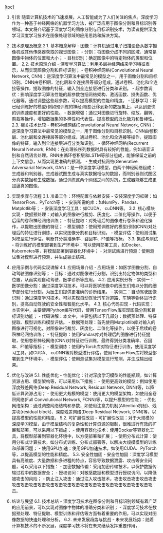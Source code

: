 
[toc]                    
                
                
1. 引言
    随着计算机技术的飞速发展，人工智能成为了人们关注的焦点。深度学习作为一种基于神经网络的机器学习方法，被广泛应用于图像分割和目标识别等领域。本文将介绍基于深度学习的图像分割与目标识别技术，为读者提供深度学习深度学习技术在图像处理领域的应用思路和解决方案。

2. 技术原理及概念
    2.1. 基本概念解释
        - 图像：计算机通过电子扫描设备从数字摄像机或其他传感器获取的视觉图像；
        - 分割：将图像分成不同的区域，通常是图像中物体的位置和大小；
        - 目标识别：确定图像中的特定物体的类型和位置。
    2.2. 技术原理介绍
        - 深度学习算法：利用多层神经网络来学习特征表示，从而实现图像分割和目标识别；
        - 卷积神经网络(Convolutional Neural Network, CNN)：是深度学习算法中最常见的模型之一，用于图像分割和目标识别。CNN由卷积层、池化层和全连接层等部分组成，通过卷积、池化和全连接等操作，提取图像的特征，输入到全连接层进行分类和识别。
        - 超参数调优：影响深度学习算法性能的超参数包括网络架构、激活函数、损失函数、优化器等。通过调整这些超参数，可以提高模型的性能和精度。
        - 迁移学习：将已经训练好的模型(例如预训练的神经网络)迁移到新的数据集上，以达到更快的训练速度和更好的性能。
        - 数据增强：通过对图像进行旋转、缩放、翻转、剪裁等操作，增加数据集的多样性和代表性，提高模型的泛化能力和鲁棒性。
    2.3. 相关技术比较
        - 卷积神经网络(Convolutional Neural Network, CNN)：是深度学习算法中最常见的模型之一，用于图像分割和目标识别。CNN由卷积层、池化层和全连接层等部分组成，通过卷积、池化和全连接等操作，提取图像的特征，输入到全连接层进行分类和识别。
        - 循环神经网络(Recurrent Neural Network, RNN)：在处理长序列数据时具有较好的性能，例如语音识别和自然语言处理。RNN由循环卷积层和LSTM等部分组成，能够保留之前的上下文信息，从而实现更准确的预测。
        - 生成对抗网络(Generative Adversarial Network, GAN)：是一种深度学习模型，由两个神经网络组成：生成器和判别器。生成器试图生成与真实数据相似的数据，而判别器则试图区分真实数据和生成数据。通过训练这两个网络之间的对抗，生成器能够生成更加逼真的图像。

3. 实现步骤与流程
    3.1. 准备工作：环境配置与依赖安装
        - 安装深度学习框架：如TensorFlow、PyTorch等；
        - 安装所需的库：如NumPy、Pandas、Matplotlib等；
        - 安装深度学习工具：如CUDA、 cuDNN等。
    3.2. 核心模块实现
        - 数据预处理：对输入的图像进行裁剪、灰度化、二值化等操作，以便于后续的卷积神经网络训练；
        - 特征提取：对处理后的图像进行卷积和池化操作，以提取出图像的特征；
        - 模型训练：使用预训练好的模型(例如CNN)对处理后的特征进行训练，以实现图像分割和目标识别。
        - 模型评估：使用测试集对模型进行评估，判断其分类准确率、召回率、F1值等指标。
    3.3. 集成与测试
        - 将训练好的模型部署到生产环境中：可以使用部署工具，如Docker、Kubernetes等，将模型部署到容器化环境中；
        - 对测试集进行预测：使用测试集对模型进行预测，并生成输出结果。

4. 应用示例与代码实现讲解
    4.1. 应用场景介绍
        - 应用场景：如医学图像分割、自动驾驶图像识别等；
        - 目标：通过对图像进行分割，识别出特定物体的类型和位置，从而实现自动驾驶、医学诊断等应用。
    4.2. 应用实例分析
        - 实例一：医学图像分割：通过深度学习技术，可以将医学图像中的医生们难以分割的细节部分进行分割，为医生们提供更准确的诊断结果。
        - 实例二：自动驾驶图像识别：通过深度学习技术，可以实现自动驾驶汽车对道路、车辆等物体进行识别，提高自动驾驶的安全性和智能化水平。
    4.3. 核心代码实现
        - 代码实现：本实例中，主要使用Python编写代码，使用TensorFlow库实现图像分割和目标识别功能；
        - 代码讲解：本文中，主要包括以下几部分：数据预处理、特征提取、模型训练和模型评估。
        - 数据预处理：首先使用Matplotlib库对输入的图像进行可视化，对图像进行裁剪、灰度化、二值化等操作，以便于后续的卷积神经网络训练；
        - 特征提取：使用Pandas库对处理后的图像进行特征提取，使用卷积神经网络(CNN)对特征进行训练，最终得到分类准确率、召回率、F1值等指标；
        - 模型训练：使用PyTorch库对特征进行训练，使用深度学习工具，如CUDA、 cuDNN等对模型进行评估，使用TensorFlow库将模型部署到生产环境中。
        - 模型评估：使用测试集对模型进行预测，并生成输出结果。

5. 优化与改进
    5.1. 性能优化
        - 性能优化：针对深度学习模型的性能瓶颈，如计算资源占用、模型架构等，可以采用以下措施：
          - 使用更高效的模型：例如使用深度残差网络(Deep Residual Network, Residual Network, DNN)等，以降低计算资源占用；
          - 使用更大规模的模型：使用更大的模型架构，如使用全卷积网络(Full Convolutional Network, FCNN)等，以提升模型的性能；
          - 优化网络架构：通过调整网络结构和参数，如使用注意力机制(Attention机制)、残差块(residual block)、深度残差网络(Deep Residual Network, DNN)等，以提高模型的性能和精度。
    5.2. 可扩展性改进
        - 可扩展性改进：对于大规模的深度学习模型，由于模型结构的复杂性和计算资源的限制，很难进行有效的扩展和部署，可以采用以下措施：
          - 使用容器化技术：使用Docker等容器化工具，将模型部署到容器化环境中，以方便部署和扩展；
          - 使用分布式计算：使用分布式计算技术，如分布式训练、分布式部署等，以解决大规模模型的训练和部署问题；
          - 使用GPU加速：使用GPU加速技术，如使用CUDA、PyTorch等，以提高模型的性能和精度。
    5.3. 安全性加固
        - 安全性加固：深度学习模型具有高维度、大量数据和多进程的特点，容易导致数据泄露、攻击等安全问题，可以采用以下措施：
          - 加密数据传输：采用加密传输技术，以保护数据传输过程中的数据安全；
          - 授权访问：对敏感数据和模型进行授权访问，以降低被攻击的风险；
          - 防止注入攻击：通过注入攻击技术，攻击攻击攻击攻击攻击攻击攻击攻击攻击攻击攻击攻击攻击攻击攻击攻击攻击攻击攻击攻击攻击攻击。

6. 结论与展望
    6.1. 技术总结
        - 深度学习技术在图像分割和目标识别领域有着广泛的应用前景，可以实现对图像中物体的准确分类和识别；
        - 深度学习技术在数据预处理、特征提取、模型训练和评估等方面有着重要的作用，可以实现对图像数据的快速处理和分析。
    6.2. 未来发展趋势与挑战
        - 未来发展趋势：随着计算机技术的不断发展，深度学习技术将在未来继续发挥重要作用，

